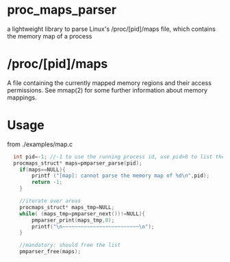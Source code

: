 # proc_maps_parser
a lightweight library to parse Linux's /proc/[pid]/maps file, which contains the memory map of a process

# /proc/[pid]/maps
A file containing the currently mapped memory regions and
their access permissions.  See mmap(2) for some further
information about memory mappings.

# Usage
from ./examples/map.c
```C
  int pid=-1; //-1 to use the running process id, use pid>0 to list the map of another process
  procmaps_struct* maps=pmparser_parse(pid);
	if(maps==NULL){
		printf ("[map]: cannot parse the memory map of %d\n",pid);
		return -1;
	}

	//iterate over areas
	procmaps_struct* maps_tmp=NULL;
	while( (maps_tmp=pmparser_next())!=NULL){
		pmparser_print(maps_tmp,0);
		printf("\n~~~~~~~~~~~~~~~~~~~~~~~~~\n"); 
	}

	//mandatory: should free the list
	pmparser_free(maps);
```

